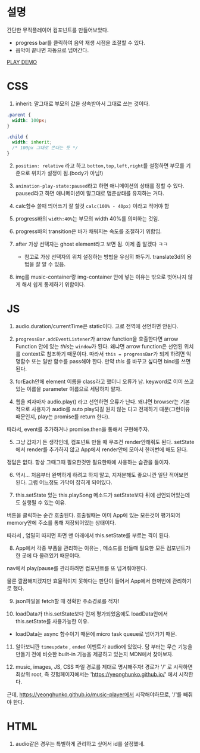 # 설명

간단한 뮤직플레이어 컴포넌트를 만들어보았다.

- progress bar를 클릭하여 음악 재생 시점을 조절할 수 있다.
- 음악이 끝나면 자동으로 넘어간다.

[PLAY DEMO](https://yeonghunko.github.io/music-player/)

# CSS

1. inherit: 말그대로 부모의 값을 상속받아서 그대로 쓰는 것이다.

```css
.parent {
  width: 100px;
}

.child {
  width: inherit;
  /* 100px 그대로 쓴다는 뜻 */
}
```

2. `position: relative` 라고 하고 `bottom,top,left,right`를 설정하면 부모를 기준으로 위치가 설정이 됨.(body가 아님!)

3. `animation-play-state:paused`라고 하면 애니메이션의 상태를 정할 수 있다. paused라고 하면 애니메이션이 말그대로 멈춘상태를 유지하는 거다.

4. calc함수 쓸때 띄어쓰기 잘 할것
   `calc(100% - 40px)` 이라고 적어야 함

5. progress바의 `width:40%`는 부모의 width 40%를 의미하는 것임.

6. progress바의 transition은 바가 채워지는 속도를 조절하기 위함임.

7. after 가상 선택자는 ghost element라고 보면 됨. 이제 좀 알겠다 ㅋㅋ

   - 참고로 가상 선택자의 위치 설정하는 방법을 유심히 봐두기. translate3d의 용법을 잘 알 수 있음.

8. img를 music-container랑 img-container 안에 넣는 이유는 밖으로 벗어나지 않게 해서 쉽게 통제하기 위함이다.

# JS

1. audio.duration/currentTime은 static이다. 고로 전역에 선언하면 안된다.

2. `progressBar.addEventListener`가 arrow function을 호출한다면 arrow Function 안에 있는 *this*는 `window`가 된다. 왜냐면 arrow function은 선언된 위치를 context로 참조하기 때문이다. 따라서 `this = progressBar`가 되게 하려면 익명함수 또는 일반 함수를 pass해야 한다. 만약 _this_ 를 바꾸고 싶다면 bind를 쓰면 된다.

3. forEach안에 element 이름을 class라고 했더니 오류가 남. keyword로 이미 쓰고 있는 이름을 parameter 이름으로 세팅하지 말자.

4. 웹을 켜자마자 audio.play() 라고 선언하면 오류가 난다. 왜냐면 browser는 기본적으로 사용자가 audio를 auto play되길 원치 않는 다고 전제하기 때문(그런이유 때문인지, play는 promise를 return 한다).

따라서, event를 추가하거나 promise.then을 통해서 구현해주자.

5. 그냥 갑자기 든 생각인데, 컴포넌트 만들 때 무조건 render안해줘도 된다. setState에서 render를 추가하지 않고 App에서 render안에 모아서 한꺼번에 해도 된다.

정답은 없다. 항상 그때그때 필요한것만 필요한때에 사용하는 습관을 들이자.

6. 역시... 처음부터 완벽하게 하려고 하지 말고, 지저분해도 좋으니깐 일단 적어보면 된다. 그럼 어느정도 가닥이 잡히게 되어있다.

7. this.setState 있는 this.playSong 메소드가 setState보다 뒤에 선언되어있는데도 실행될 수 있는 이유.

버튼을 클릭하는 순간 호출된다. 호출될때는 이미 App에 있는 모든것이 평가되어 memory안에 주소를 통해 저장되어있는 상태이다.

따라서 , 엄밀히 따지면 화면 맨 아래에서 this.setState를 부르는 격이 된다.

8. App에서 각종 부품을 관리하는 이유는 , 메소드를 만들때 필요한 모든 컴포넌트가 한 곳에 다 몰려있기 때문이다.

nav에서 play/pause를 관리하려면 컴포넌트를 또 넘겨줘야한다.

물론 깔끔해지겠지만 효율적이지 못하다는 판단이 들어서 App에서 한꺼번에 관리하기로 했다.

9. json파일을 fetch할 때 정확한 주소경로를 적자!

10. loadData가 this.setState보다 먼저 평가되었음에도 loadData안에서 this.setState를 사용가능한 이유.

- loadData는 async 함수이기 때문에 micro task queue로 넘어가기 때문.

11. 알아보니깐 `timeupdate` , `ended` 이벤트가 audio에 있었다. 담 부터는 무슨 기능을 만들기 전에 비슷한 built-in 기능을 제공하고 있는지 MDN에서 찾아보자.

12. music, images, JS, CSS 파일 경로를 제대로 명시해주자! 경로가 '/' 로 시작하면 최상위 root, 즉 깃헙페이지에서는 'https://yeonghunko.github.io/' 에서 시작한다.

근데, https://yeonghunko.github.io/music-player에서 시작해야하므로, '/'를 빼줘야 한다. 

# HTML

1. audio같은 경우는 특별하게 관리하고 싶어서 id를 설정했네.
